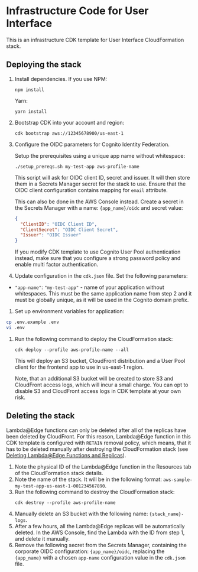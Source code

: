 # Infrastructure Code for User Interface

This is an infrastructure CDK template for User Interface CloudFormation stack.

## Deploying the stack

1. Install dependencies.
   If you use NPM:

   ```
   npm install
   ```

   Yarn:

   ```
   yarn install
   ```

1. Bootstrap CDK into your account and region:

   ```
   cdk bootstrap aws://12345678900/us-east-1
   ```

1. Configure the OIDC parameters for Cognito Identity Federation.

   Setup the prerequisites using a unique app name without whitespace:

   ```
   ./setup_prereqs.sh my-test-app aws-profile-name
   ```

   This script will ask for OIDC client ID, secret and issuer. It will then store them in a Secrets Manager secret for the stack to use. Ensure that the OIDC client configuration contains mapping for `email` attribute.

   This can also be done in the AWS Console instead. Create a secret in the Secrets Manager with a name: `{app_name}/oidc` and secret value:

   ```json
   {
     "ClientID": "OIDC Client ID",
     "ClientSecret": "OIDC Client Secret",
     "Issuer": "OIDC Issuer"
   }
   ```

   If you modify CDK template to use Cognito User Pool authentication instead, make sure that you configure a strong password policy and enable multi factor authentication.

1. Update configuration in the `cdk.json` file. Set the following parameters:

- `"app-name"`: `"my-test-app"` - name of your application without whitespaces. This must be the same application name from step 2 and it must be globally unique, as it will be used in the Cognito domain prefix.

1. Set up environment variables for application:

```bash
cp .env.example .env
vi .env
```

1. Run the following command to deploy the CloudFormation stack:

   ```
   cdk deploy --profile aws-profile-name --all
   ```

   This will deploy an S3 bucket, CloudFront distribution and a User Pool client for the frontend app to use in us-east-1 region.

   Note, that an additional S3 bucket will be created to store S3 and CloudFront access logs, which will incur a small charge. You can opt to disable S3 and CloudFront access logs in CDK template at your own risk.

## Deleting the stack

Lambda@Edge functions can only be deleted after all of the replicas have been deleted by CloudFront. For this reason, Lambda@Edge function in this CDK template is configured with `RETAIN` removal policy, which means, that it has to be deleted manually after destroying the CloudFormation stack (see [Deleting Lambda@Edge Functions and Replicas](https://docs.aws.amazon.com/AmazonCloudFront/latest/DeveloperGuide/lambda-edge-delete-replicas.html)).

1. Note the physical ID of the Lambda@Edge function in the Resources tab of the CloudFormation stack details.
2. Note the name of the stack. It will be in the following format: `aws-sample-my-test-app-us-east-1-001234567890`.
3. Run the following command to destroy the CloudFormation stack:
   ```
   cdk destroy --profile aws-profile-name
   ```
4. Manually delete an S3 bucket with the following name: `{stack_name}-logs`.
5. After a few hours, all the Lambda@Edge replicas will be automatically deleted. In the AWS Console, find the Lambda with the ID from step 1, and delete it manually.
6. Remove the following secret from the Secrets Manager, containing the corporate OIDC configuration: `{app_name}/oidc`, replacing the `{app_name}` with a chosen `app-name` configuration value in the `cdk.json` file.
